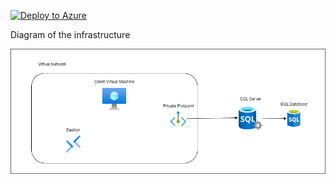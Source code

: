 [![Deploy to Azure](https://aka.ms/deploytoazurebutton)](https://portal.azure.com/#create/Microsoft.Template/uri/https%3A%2F%2Fraw.githubusercontent.com%2Fjimgodden%2FAzure_Networking_Labs%2Fmain%2FSandbox-PE_to_SQL%2Fsrc%2Fmain.json)


Diagram of the infrastructure

![Diagram of the infrastructure](diagram.drawio.png)
